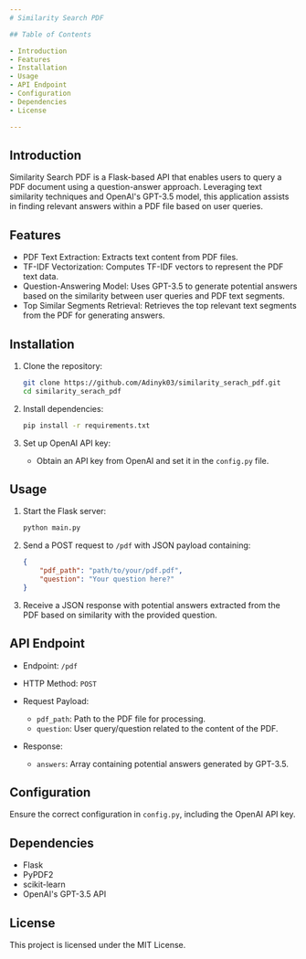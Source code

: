```yaml
---
# Similarity Search PDF

## Table of Contents

- Introduction
- Features
- Installation
- Usage
- API Endpoint
- Configuration
- Dependencies
- License

---
```


## Introduction

Similarity Search PDF is a Flask-based API that enables users to query a PDF document using a question-answer approach. Leveraging text similarity techniques and OpenAI's GPT-3.5 model, this application assists in finding relevant answers within a PDF file based on user queries.

## Features

- PDF Text Extraction: Extracts text content from PDF files.
- TF-IDF Vectorization: Computes TF-IDF vectors to represent the PDF text data.
- Question-Answering Model: Uses GPT-3.5 to generate potential answers based on the similarity between user queries and PDF text segments.
- Top Similar Segments Retrieval: Retrieves the top relevant text segments from the PDF for generating answers.

## Installation

1. Clone the repository:

    ```bash
    git clone https://github.com/Adinyk03/similarity_serach_pdf.git
    cd similarity_serach_pdf
    ```

2. Install dependencies:

    ```bash
    pip install -r requirements.txt
    ```

3. Set up OpenAI API key:
   - Obtain an API key from OpenAI and set it in the `config.py` file.

## Usage

1. Start the Flask server:

    ```bash
    python main.py
    ```

2. Send a POST request to `/pdf` with JSON payload containing:

    ```json
    {
        "pdf_path": "path/to/your/pdf.pdf",
        "question": "Your question here?"
    }
    ```

3. Receive a JSON response with potential answers extracted from the PDF based on similarity with the provided question.

## API Endpoint

- Endpoint: `/pdf`
- HTTP Method: `POST`
- Request Payload:
    - `pdf_path`: Path to the PDF file for processing.
    - `question`: User query/question related to the content of the PDF.

- Response:
    - `answers`: Array containing potential answers generated by GPT-3.5.

## Configuration

Ensure the correct configuration in `config.py`, including the OpenAI API key.

## Dependencies

- Flask
- PyPDF2
- scikit-learn
- OpenAI's GPT-3.5 API

## License

This project is licensed under the MIT License.
